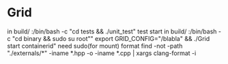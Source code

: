 # Grid
in build/ :/bin/bash -c "cd tests && ./unit_test"
test start
in build/ :/bin/bash -c "cd binary && sudo su root"" export GRID_CONFIG="/blabla" && ./Grid start containerid"
need sudo(for mount)
format
find -not -path "./externals/*" -iname *.hpp -o -iname *.cpp | xargs clang-format -i
